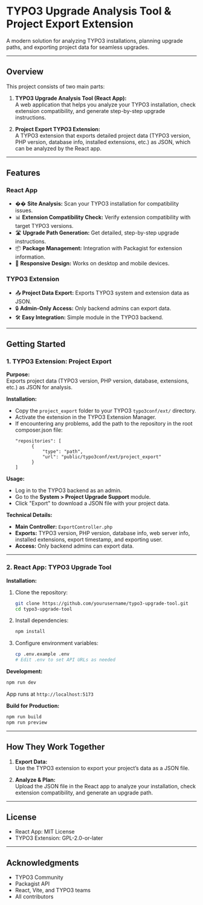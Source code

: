 # TYPO3 Upgrade Analysis Tool & Project Export Extension

A modern solution for analyzing TYPO3 installations, planning upgrade paths, and exporting project data for seamless upgrades.

---

## Overview

This project consists of two main parts:

1. **TYPO3 Upgrade Analysis Tool (React App):**  
   A web application that helps you analyze your TYPO3 installation, check extension compatibility, and generate step-by-step upgrade instructions.

2. **Project Export TYPO3 Extension:**  
   A TYPO3 extension that exports detailed project data (TYPO3 version, PHP version, database info, installed extensions, etc.) as JSON, which can be analyzed by the React app.

---

## Features

### React App

- �� **Site Analysis:** Scan your TYPO3 installation for compatibility issues.
- 📊 **Extension Compatibility Check:** Verify extension compatibility with target TYPO3 versions.
- 🛣️ **Upgrade Path Generation:** Get detailed, step-by-step upgrade instructions.
- 📦 **Package Management:** Integration with Packagist for extension information.
- 📱 **Responsive Design:** Works on desktop and mobile devices.

### TYPO3 Extension

- 📤 **Project Data Export:** Exports TYPO3 system and extension data as JSON.
- 🔒 **Admin-Only Access:** Only backend admins can export data.
- 🛠️ **Easy Integration:** Simple module in the TYPO3 backend.

---

## Getting Started

### 1. TYPO3 Extension: Project Export

**Purpose:**  
Exports project data (TYPO3 version, PHP version, database, extensions, etc.) as JSON for analysis.

**Installation:**

- Copy the `project_export` folder to your TYPO3 `typo3conf/ext/` directory.
- Activate the extension in the TYPO3 Extension Manager.
- If encountering any problems, add the path to the repository in the root composer.json file:
  ```
  "repositories": [
		{
			"type": "path",
			"url": "public/typo3conf/ext/project_export"
		}
  ]
  ```

**Usage:**

- Log in to the TYPO3 backend as an admin.
- Go to the **System > Project Upgrade Support** module.
- Click "Export" to download a JSON file with your project data.

**Technical Details:**

- **Main Controller:** `ExportController.php`
- **Exports:** TYPO3 version, PHP version, database info, web server info, installed extensions, export timestamp, and exporting user.
- **Access:** Only backend admins can export data.

---

### 2. React App: TYPO3 Upgrade Tool

**Installation:**

1. Clone the repository:
   ```bash
   git clone https://github.com/yourusername/typo3-upgrade-tool.git
   cd typo3-upgrade-tool
   ```

2. Install dependencies:
   ```bash
   npm install
   ```

3. Configure environment variables:
   ```bash
   cp .env.example .env
   # Edit .env to set API URLs as needed
   ```

**Development:**

```bash
npm run dev
```
App runs at `http://localhost:5173`

**Build for Production:**

```bash
npm run build
npm run preview
```

---

## How They Work Together

1. **Export Data:**  
   Use the TYPO3 extension to export your project’s data as a JSON file.

2. **Analyze & Plan:**  
   Upload the JSON file in the React app to analyze your installation, check extension compatibility, and generate an upgrade path.

---

## License

- React App: MIT License
- TYPO3 Extension: GPL-2.0-or-later

---

## Acknowledgments

- TYPO3 Community
- Packagist API
- React, Vite, and TYPO3 teams
- All contributors
